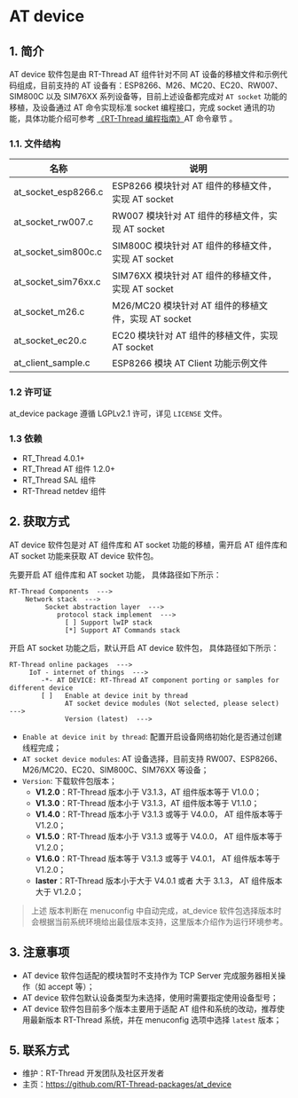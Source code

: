 # AT device #

## 1. 简介 ##

AT device 软件包是由 RT-Thread AT 组件针对不同 AT 设备的移植文件和示例代码组成，目前支持的 AT 设备有：ESP8266、M26、MC20、EC20、RW007、SIM800C 以及 SIM76XX 系列设备等，目前上述设备都完成对 `AT socket` 功能的移植，及设备通过 AT 命令实现标准 socket 编程接口，完成 socket 通讯的功能，具体功能介绍可参考 [《RT-Thread 编程指南》](https://github.com/RT-Thread/rtthread-manual-doc)AT 命令章节 。 

### 1.1. 文件结构 ###

| 名称 | 说明 |
| ---- | ---- |
| at_socket_esp8266.c  |  ESP8266 模块针对 AT 组件的移植文件，实现 AT socket |
| at_socket_rw007.c  |  RW007 模块针对 AT 组件的移植文件，实现 AT socket |
| at_socket_sim800c.c  |  SIM800C 模块针对 AT 组件的移植文件，实现 AT socket |
| at_socket_sim76xx.c  |  SIM76XX 模块针对 AT 组件的移植文件，实现 AT socket |
| at_socket_m26.c | M26/MC20 模块针对 AT 组件的移植文件，实现 AT socket |
| at_socket_ec20.c | EC20 模块针对 AT 组件的移植文件，实现 AT socket |
| at_client_sample.c | ESP8266 模块 AT Client 功能示例文件 |

### 1.2 许可证 ###

at_device package 遵循 LGPLv2.1 许可，详见 `LICENSE` 文件。

### 1.3 依赖 ###

- RT_Thread 4.0.1+
- RT_Thread AT 组件  1.2.0+
- RT_Thread SAL 组件
- RT-Thread netdev 组件

## 2. 获取方式 ##

AT device 软件包是对 AT 组件库和 AT socket 功能的移植，需开启 AT 组件库和 AT socket 功能来获取 AT device 软件包。

先要开启 AT 组件库和 AT socket 功能， 具体路径如下所示：

    RT-Thread Components  --->
        Network stack  --->
             Socket abstraction layer  --->
                protocol stack implement  --->
                  [ ] Support lwIP stack
                  [*] Support AT Commands stack

开启 AT socket 功能之后，默认开启 AT device 软件包， 具体路径如下所示：

    RT-Thread online packages  --->
         IoT - internet of things  --->
            -*- AT DEVICE: RT-Thread AT component porting or samples for different device  
            [ ]   Enable at device init by thread
                  AT socket device modules (Not selected, please select)  --->    
                  Version (latest)  --->

- `Enable at device init by thread`: 配置开启设备网络初始化是否通过创建线程完成；
- `AT socket device modules`: AT 设备选择，目前支持 RW007、ESP8266、M26/MC20、EC20、SIM800C、SIM76XX  等设备；
- `Version`: 下载软件包版本；
  - **V1.2.0**：RT-Thread 版本小于 V3.1.3，AT 组件版本等于 V1.0.0；
  - **V1.3.0**：RT-Thread 版本小于 V3.1.3，AT 组件版本等于 V1.1.0；
  - **V1.4.0**：RT-Thread 版本小于 V3.1.3 或等于 V4.0.0， AT 组件版本等于 V1.2.0；
  - **V1.5.0**：RT-Thread 版本小于 V3.1.3 或等于 V4.0.0， AT 组件版本等于 V1.2.0；
  - **V1.6.0**：RT-Thread 版本等于 V3.1.3 或等于 V4.0.1， AT 组件版本等于 V1.2.0；
  - **laster**：RT-Thread 版本小于大于 V4.0.1 或者 大于 3.1.3， AT 组件版本大于 V1.2.0；

>上述 版本判断在 menuconfig 中自动完成，at_device 软件包选择版本时会根据当前系统环境给出最佳版本支持，这里版本介绍作为运行环境参考。

## 3. 注意事项  ##

- AT device 软件包适配的模块暂时不支持作为 TCP Server 完成服务器相关操作（如 accept 等）；
- AT device 软件包默认设备类型为未选择，使用时需要指定使用设备型号；
- AT device 软件包目前多个版本主要用于适配 AT 组件和系统的改动，推荐使用最新版本  RT-Thread 系统，并在 menuconfig 选项中选择 `latest` 版本；

## 5. 联系方式

* 维护：RT-Thread 开发团队及社区开发者
* 主页：https://github.com/RT-Thread-packages/at_device
